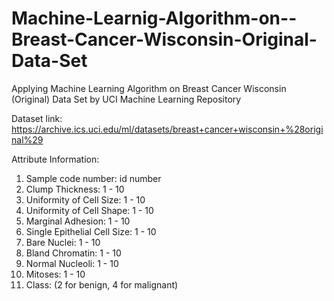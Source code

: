 # Machine-Learnig-Algorithm-on--Breast-Cancer-Wisconsin-Original-Data-Set
 Applying Machine Learning Algorithm on Breast Cancer Wisconsin (Original) Data Set by UCI Machine Learning Repository


Dataset link: https://archive.ics.uci.edu/ml/datasets/breast+cancer+wisconsin+%28original%29


Attribute Information:

1. Sample code number: id number
2. Clump Thickness: 1 - 10
3. Uniformity of Cell Size: 1 - 10
4. Uniformity of Cell Shape: 1 - 10
5. Marginal Adhesion: 1 - 10
6. Single Epithelial Cell Size: 1 - 10
7. Bare Nuclei: 1 - 10
8. Bland Chromatin: 1 - 10
9. Normal Nucleoli: 1 - 10
10. Mitoses: 1 - 10
11. Class: (2 for benign, 4 for malignant)


